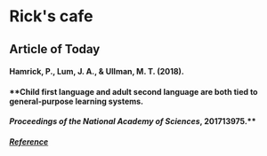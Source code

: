 # Rick's cafe


## Article of Today

#### Hamrick, P., Lum, J. A., & Ullman, M. T. (2018). 
#### **Child first language and adult second language are both tied to general-purpose learning systems. 
#### *Proceedings of the National Academy of Sciences*, 201713975.**
##### [Reference](http://www.pnas.org/content/early/2018/01/25/1713975115)
